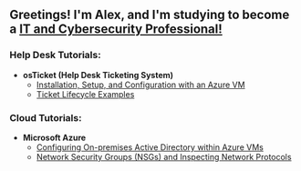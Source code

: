 <h2>Greetings! I'm Alex, and I'm studying to become a <a href="https://linkedin.com/in/2ndaodebritto"> IT and Cybersecurity Professional!</a>
<h3>Help Desk Tutorials:</h3>

- <b>osTicket (Help Desk Ticketing System)</b>
  - [Installation, Setup, and Configuration with an Azure VM](https://github.com/joshmadakorcc/osticket-prereqs)
  - [Ticket Lifecycle Examples](https://github.com/joshmadakorcc/ticket-lifecycle)

<h3>Cloud Tutorials:</h3>
  
- <b>Microsoft Azure</b>
  - [Configuring On-premises Active Directory within Azure VMs](https://github.com/joshmadakorcc/configure-ad)
  - [Network Security Groups (NSGs) and Inspecting Network Protocols](https://github.com/joshmadakorcc/azure-network-protocols)
